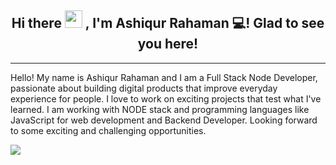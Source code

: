 <h2 align="center">
  Hi there <img src="https://media.giphy.com/media/hvRJCLFzcasrR4ia7z/giphy.gif" width="28"> , I'm Ashiqur Rahaman 💻! Glad to see you here!
</h2>


<hr>

Hello! My name is Ashiqur Rahaman and I am a Full Stack Node Developer, passionate about building digital products that improve everyday experience for people. I love to work on exciting projects that test what I've learned. I am working with NODE stack and programming languages like JavaScript for web development and Backend Developer. Looking forward to some exciting and challenging opportunities.

<img src="https://user-images.githubusercontent.com/73097560/115834477-dbab4500-a447-11eb-908a-139a6edaec5c.gif">
